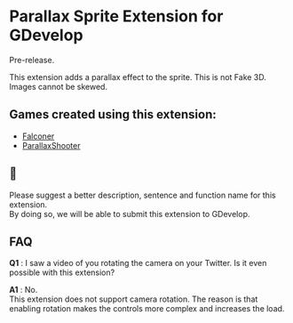 # Parallax Sprite Extension for GDevelop
Pre-release.

This extension adds a parallax effect to the sprite.
This is not Fake 3D. Images cannot be skewed.

## Games created using this extension:
- [Falconer](https://pandako.itch.io/falconer)
- [ParallaxShooter](https://pandako.itch.io/parallaxshooter)

## 🤝
Please suggest a better description, sentence and function name for this extension.  
By doing so, we will be able to submit this extension to GDevelop.

## FAQ
**Q1** : I saw a video of you rotating the camera on your Twitter. Is it even possible with this extension?

**A1** : No.  
This extension does not support camera rotation. The reason is that enabling rotation makes the controls more complex and increases the load.